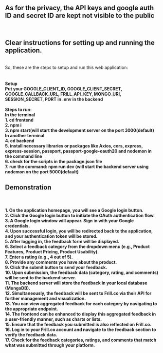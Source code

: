 <h2>As for the privacy, the API keys and google auth ID and secret ID are kept not visible to the public</h2>
<br/>

<h2>Clear instructions for setting up and running the application.</h2>
<br/>
So, these are the steps to setup and run this web application:<br/>
<br/>
<h4>Setup<br/>
Put your GOOGLE_CLIENT_ID,
         GOOGLE_CLIENT_SECRET,
         GOOGLE_CALLBACK_URL,
         FRILL_API_KEY, MONGO_URI,
         SESSION_SECRET,
         PORT  in .env in the backend<br/>
<br/>
Steps to run:<br/>
In the terminal<br/>
1. cd frontend<br/>
2. npm i<br/>
3. npm start(will start the development server on the port 3000(default)<br/>
In another terminal<br/>
4. cd backend<br/>
5. install necessary libraries or packages like Axios, cors, express, express-session, passport, passport-google-oauth20 and nodemon in the command line<br/>
6. check for the scripts in the package.json file<br/>
7. run the command: npm run dev (will start the backend server using nodemon on the port 5000(default)<br/></h4>

<h2>Demonstration</h2>
<br/>
<h4>1. On the application homepage, you will see a Google login button. <br/>
2. Click the Google login button to initiate the OAuth authentication flow.<br/>
3. A Google login window will appear. Sign in with your Google credentials.<br/>
4. Upon successful login, you will be redirected back to the application, and your authentication token will be stored.<br/>
5. After logging in, the feedback form will be displayed.<br/>
6. Select a feedback category from the dropdown menu (e.g., Product Features, Product Pricing, Product Usability).<br/>
7. Enter a rating (e.g., 4 out of 5).<br/>
8. Provide any comments you have about the product.<br/>
9. Click the submit button to send your feedback.<br/>
10. Upon submission, the feedback data (category, rating, and comments) will be sent to the backend server.<br/>
11. The backend server will store the feedback in your local database (MongoDB).<br/>
12. Simultaneously, the feedback will be sent to Frill.co via their API for further management and visualization.<br/>
13. You can view aggregated feedback for each category by navigating to the appropriate endpoint.<br/>
14. The frontend can be enhanced to display this aggregated feedback in a user-friendly manner, such as charts or lists.<br/>
15. Ensure that the feedback you submitted is also reflected on Frill.co.<br/>
16. Log in to your Frill.co account and navigate to the feedback section to verify the feedback data.<br/>
17. Check for the feedback categories, ratings, and comments that match what was submitted through your platform.<br/>
</h4>
